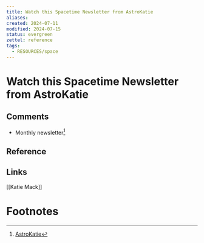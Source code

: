 ```yaml
---
title: Watch this Spacetime Newsletter from AstroKatie
aliases: 
created: 2024-07-11
modified: 2024-07-15
status: evergreen
zettel: reference
tags:
  - RESOURCES/space
---
```

# Watch this Spacetime Newsletter from AstroKatie
## Comments
- Monthly newsletter[^1]

## Reference
## Links
[[Katie Mack]]
# Footnotes

[^1]: [AstroKatie](https://www.astrokatie.com/)